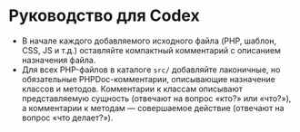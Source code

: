 # Руководство для Codex

- В начале каждого добавляемого исходного файла (PHP, шаблон, CSS, JS и т.д.) оставляйте компактный комментарий с описанием назначения файла.
- Для всех PHP-файлов в каталоге `src/` добавляйте лаконичные, но обязательные PHPDoc-комментарии, описывающие назначение классов и методов. Комментарии к классам описывают представляемую сущность (отвечают на вопрос «кто?» или «что?»), а комментарии к методам — совершаемое действие (отвечают на вопрос «что делает?»).
